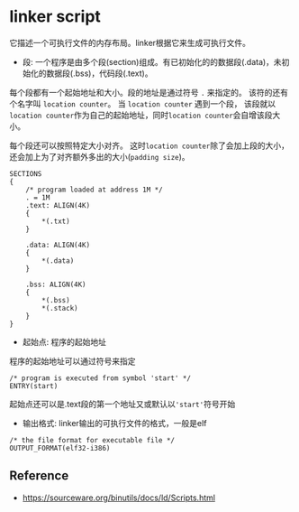 # linker script

它描述一个可执行文件的内存布局。linker根据它来生成可执行文件。

- 段:  一个程序是由多个段(section)组成。有已初始化的的数据段(.data)，未初始化的数据段(.bss)，代码段(.text)。

每个段都有一个起始地址和大小。段的地址是通过符号 `.` 来指定的。 该符的还有个名字叫 `location counter`。 当 `location counter` 遇到一个段， 该段就以`location counter`作为自己的起始地址，同时`location counter`会自增该段大小。

每个段还可以按照特定大小对齐。 这时`location counter`除了会加上段的大小，还会加上为了对齐额外多出的大小(`padding size`)。

```ld
SECTIONS
{
    /* program loaded at address 1M */
    . = 1M
    .text: ALIGN(4K)
    {
        *(.txt)
    }

    .data: ALIGN(4K)
    {
        *(.data)
    }

    .bss: ALIGN(4K)
    {
        *(.bss)
        *(.stack)
    }
}
```

- 起始点: 程序的起始地址

程序的起始地址可以通过符号来指定

```ld
/* program is executed from symbol 'start' */
ENTRY(start)
```

起始点还可以是.text段的第一个地址又或默认以`'start'`符号开始

- 输出格式: linker输出的可执行文件的格式，一般是elf
```ld
/* the file format for executable file */
OUTPUT_FORMAT(elf32-i386)
```
## Reference
- https://sourceware.org/binutils/docs/ld/Scripts.html
